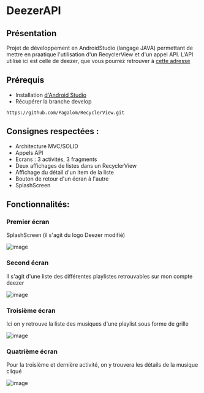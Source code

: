 # DeezerAPI

## Présentation

Projet de développement en AndroidStudio (langage JAVA) permettant de mettre en praatique l'utilisation d'un RecyclerView et d'un appel API.
L'API utilisé ici est celle de deezer, que vous pourrez retrouver à [cette adresse](https://developers.deezer.com/api)

## Prérequis

<ul>
<li>Installation <a href="https://developer.android.com/studio">d'Android Studio</a></li>
<li>Récupérer la branche develop</li>
</ul>

```
https://github.com/Pagalom/RecyclerView.git
```

## Consignes respectées : 

- Architecture MVC/SOLID
- Appels API
- Ecrans : 3 activités, 3 fragments
- Deux affichages de listes dans un RecyclerView
- Affichage du détail d'un item de la liste
- Bouton de retour d'un écran à l'autre
- SplashScreen


## Fonctionnalités: 

### Premier écran 

SplashScreen (il s'agit du logo Deezer modifié)

![image](https://user-images.githubusercontent.com/50722920/83581671-caabc980-a53f-11ea-87d1-db744db08914.png)

### Second écran

Il s'agit d'une liste des différentes playlistes retrouvables sur mon compte deezer

![image](https://user-images.githubusercontent.com/50722920/83582707-866df880-a542-11ea-944a-e9179917487a.png)

### Troisième écran

Ici on y retrouve la liste des musiques d'une playlist sous forme de grille

![image](https://user-images.githubusercontent.com/50722920/83582870-07c58b00-a543-11ea-9a68-cc678eeca18d.png)

### Quatrième écran

Pour la troisième et dernière activité, on y trouvera les détails de la musique cliqué

![image](https://user-images.githubusercontent.com/50722920/83582941-3d6a7400-a543-11ea-9f34-72cf9d837f1e.png)
